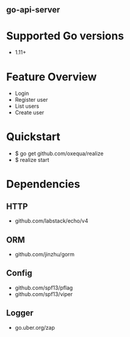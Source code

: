 go-api-server
-----

# Supported Go versions
- 1.11+

# Feature Overview
- Login
- Register user
- List users
- Create user

# Quickstart
- $ go get github.com/oxequa/realize
- $ realize start

# Dependencies
## HTTP
- github.com/labstack/echo/v4
## ORM
- github.com/jinzhu/gorm
## Config
- github.com/spf13/pflag
- github.com/spf13/viper
## Logger
- go.uber.org/zap
